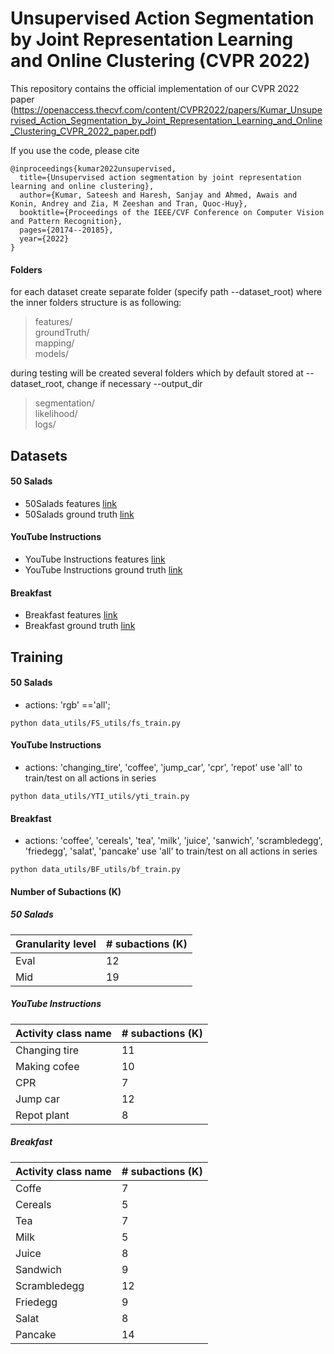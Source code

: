 # Unsupervised Action Segmentation by Joint Representation Learning and Online Clustering (CVPR 2022)

This repository contains the official implementation of our CVPR 2022 paper (https://openaccess.thecvf.com/content/CVPR2022/papers/Kumar_Unsupervised_Action_Segmentation_by_Joint_Representation_Learning_and_Online_Clustering_CVPR_2022_paper.pdf)

If you use the code, please cite


```
@inproceedings{kumar2022unsupervised,
  title={Unsupervised action segmentation by joint representation learning and online clustering},
  author={Kumar, Sateesh and Haresh, Sanjay and Ahmed, Awais and Konin, Andrey and Zia, M Zeeshan and Tran, Quoc-Huy},
  booktitle={Proceedings of the IEEE/CVF Conference on Computer Vision and Pattern Recognition},
  pages={20174--20185},
  year={2022}
}
```

#### Folders
for each dataset create separate folder (specify path --dataset_root) where the inner folders structure is as following:

> features/  
> groundTruth/  
> mapping/  
> models/

during testing will be created several folders which by default stored at --dataset_root, change if necessary 
--output_dir 

> segmentation/  
> likelihood/  
> logs/  



## Datasets

#### 50 Salads
- 50Salads features [link](https://drive.google.com/open?id=17o0WfF970cVnazrRuOWE92-OiYHEXTT3)
- 50Salads ground truth [link](https://drive.google.com/open?id=1mzcN9pz1tKygklQOiWI7iEvcJ1vJfU3R)

#### YouTube Instructions

- YouTube Instructions features [link](https://drive.google.com/open?id=1HyF3_bwWgz1QNgzLvN4J66TJVsQTYFTa) 
- YouTube Instructions ground truth [link](https://drive.google.com/open?id=1ENgdHvwHj2vFwflVXosCkCVP9mfLL5lP)

#### Breakfast

- Breakfast features [link](https://drive.google.com/file/d/1DbYnU2GBb68CxEt2I50QZm17KGYKNR1L)
- Breakfast ground truth [link](https://drive.google.com/file/d/1RO8lrvLy4bVaxZ7C62R0jVQtclXibLXU)

## Training

#### 50 Salads

- actions: 'rgb' =='all';
```
python data_utils/FS_utils/fs_train.py
```

#### YouTube Instructions

- actions: 'changing_tire', 'coffee', 'jump_car', 'cpr', 'repot'
    use 'all' to train/test on all actions in series
```
python data_utils/YTI_utils/yti_train.py
```

#### Breakfast

- actions: 'coffee', 'cereals', 'tea', 'milk', 'juice', 'sanwich', 'scrambledegg', 'friedegg', 'salat', 'pancake'
    use 'all' to train/test on all actions in series
```
python data_utils/BF_utils/bf_train.py
```

#### Number of Subactions (K)

##### 50 Salads
| Granularity level    | # subactions (K) |
| -------------------- | ---------------- |
|        Eval          |       12         |
|        Mid           |       19         |

##### YouTube Instructions
| Activity class name  | # subactions (K) |
| -------------------- | ---------------- |
|        Changing tire |       11         |
|        Making cofee  |       10         |
|        CPR           |        7         |
|        Jump car      |       12         |
|        Repot plant   |        8         |

##### Breakfast
| Activity class name  | # subactions (K) |
| -------------------- | ---------------- |
|        Coffe         |        7         |
|        Cereals       |        5         |
|        Tea           |        7         |
|        Milk          |        5         |
|        Juice         |        8         |
|        Sandwich      |        9         |
|        Scrambledegg  |       12         |
|        Friedegg      |        9         |
|        Salat         |        8         |
|        Pancake       |       14         |

